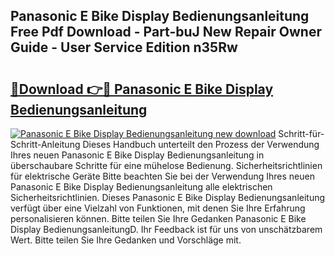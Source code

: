 ## Panasonic E Bike Display Bedienungsanleitung Free Pdf Download - Part-buJ New Repair Owner Guide - User Service Edition n35Rw

# <h2><a href="http://df08vh.blite.top/?on=Panasonic+E+Bike+Display+Bedienungsanleitung">🔗Download 👉🔴 Panasonic E Bike Display Bedienungsanleitung</a></h2>

[![Panasonic E Bike Display Bedienungsanleitung new download](https://i.imgur.com/lujVjoI.png)](http://df08vh.blite.top/?on=Panasonic+E+Bike+Display+Bedienungsanleitung)
Schritt-für-Schritt-Anleitung Dieses Handbuch unterteilt den Prozess der Verwendung Ihres neuen Panasonic E Bike Display Bedienungsanleitung in überschaubare Schritte für eine mühelose Bedienung. Sicherheitsrichtlinien für elektrische Geräte Bitte beachten Sie bei der Verwendung Ihres neuen Panasonic E Bike Display Bedienungsanleitung alle elektrischen Sicherheitsrichtlinien. Dieses Panasonic E Bike Display Bedienungsanleitung verfügt über eine Vielzahl von Funktionen, mit denen Sie Ihre Erfahrung personalisieren können. Bitte teilen Sie Ihre Gedanken Panasonic E Bike Display BedienungsanleitungD. Ihr Feedback ist für uns von unschätzbarem Wert. Bitte teilen Sie Ihre Gedanken und Vorschläge mit.
